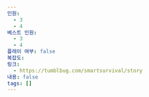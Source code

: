 ```yaml
---
인원:
  - 3
  - 4
베스트 인원:
  - 3
  - 4
플레이 여부: false
복잡도:
링크:
  - https://tumblbug.com/smartsurvival/story
내용: false
tags: []
---
```

